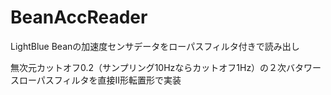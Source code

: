 # BeanAccReader
LightBlue Beanの加速度センサデータをローパスフィルタ付きで読み出し

無次元カットオフ0.2（サンプリング10Hzならカットオフ1Hz）の２次バタワースローパスフィルタを直接II形転置形で実装
